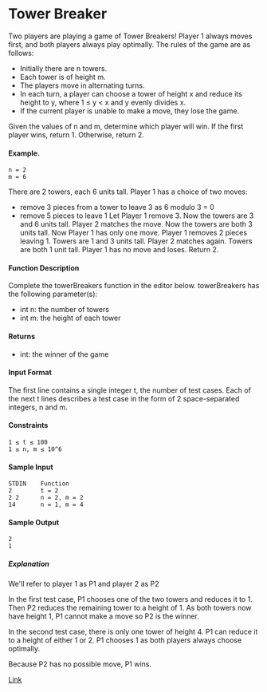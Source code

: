 # Tower Breaker
Two players are playing a game of Tower Breakers! Player 1 always moves first, and
both players always play optimally. The rules of the game are as follows:
- Initially there are n towers.
- Each tower is of height m.
- The players move in alternating turns.
- In each turn, a player can choose a tower of height x and reduce its height to y, where 1 ≤ y < x and y evenly divides x.
- If the current player is unable to make a move, they lose the game.

Given the values of n and m, determine which player will win. If the first player wins, return 1. Otherwise, return 2.
#### Example. 
```
n = 2
m = 6
```

There are 2 towers, each 6 units tall. Player 1 has a choice of two moves:
- remove 3 pieces from a tower to leave 3 as 6 modulo 3 = 0
- remove 5 pieces to leave 1
Let Player 1 remove 3. Now the towers are 3 and 6 units tall.
Player 2 matches the move. Now the towers are both 3 units tall.
Now Player 1 has only one move.
Player 1 removes 2 pieces leaving 1. Towers are 1 and 3 units tall.
Player 2 matches again. Towers are both 1 unit tall.
Player 1 has no move and loses. Return 2.

#### Function Description
Complete the towerBreakers function in the editor below.
towerBreakers has the following parameter(s):
- int n: the number of towers
- int m: the height of each tower
  
#### Returns
- int: the winner of the game
#### Input Format
The first line contains a single integer t, the number of test cases.
Each of the next t lines describes a test case in the form of 2 space-separated
integers, n and m.
####  Constraints
````
1 ≤ t ≤ 100
1 ≤ n, m ≤ 10^6
```` 
#### Sample Input
````
STDIN    Function
2        t = 2
2 2      n = 2, m = 2
14       n = 1, m = 4
````
#### Sample Output
``````
2
1
``````
##### Explanation
We'll refer to player 1 as P1 and player 2 as P2

In the first test case, P1 chooses one of the two towers and reduces it to 1. Then P2 reduces the remaining tower to a height of 1. As both towers now have height 1, P1 cannot make a move so P2 is the winner.

In the second test case, there is only one tower of height 4. P1 can reduce it to a height of either 1 or 2. P1 chooses 1 as both players always choose optimally.

Because P2 has no possible move, P1 wins.

[Link](https://www.hackerrank.com/challenges/one-week-preparation-kit-tower-breakers-1/problem?isFullScreen=true&h_l=interview&playlist_slugs%5B%5D=preparation-kits&playlist_slugs%5B%5D=one-week-preparation-kit&playlist_slugs%5B%5D=one-week-day-three
)